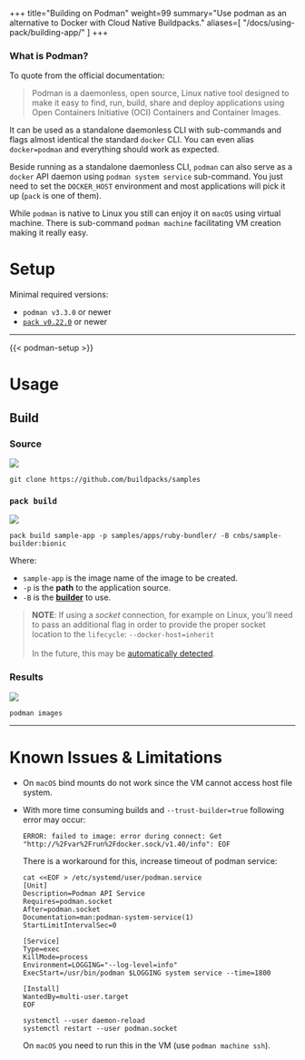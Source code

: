 +++
title="Building on Podman"
weight=99
summary="Use podman as an alternative to Docker with Cloud Native Buildpacks."
aliases=[
    "/docs/using-pack/building-app/"
]
+++

### What is Podman?

To quote from the official documentation:

> Podman is a daemonless, open source, Linux native tool designed to make it easy to find, run, build, share and deploy applications using Open Containers Initiative (OCI) Containers and Container Images.

It can be used as a standalone daemonless CLI with sub-commands and flags almost identical the standard `docker` CLI. You can even alias `docker=podman` and everything should work as expected.

Beside running as a standalone daemonless CLI, `podman` can also serve as a `docker` API daemon using `podman system service` sub-command. You just need to set the `DOCKER_HOST` environment and most applications will pick it up (`pack` is one of them).

While `podman` is native to Linux you still can enjoy it on `macOS` using virtual machine. There is sub-command `podman machine` facilitating VM creation making it really easy.

# Setup

Minimal required versions:

  * `podman v3.3.0` or newer
  * [`pack v0.22.0`](/docs/tools/pack/) or newer

---

{{< podman-setup >}}

# Usage

## Build

### Source

![](https://i.imgur.com/JVr0uue.png)

```shell=bash
git clone https://github.com/buildpacks/samples
```

### `pack build`

![](https://i.imgur.com/0mmV6K7.png)

```shell=bash
pack build sample-app -p samples/apps/ruby-bundler/ -B cnbs/sample-builder:bionic
```

Where:
  - `sample-app` is the image name of the image to be created.
  - `-p` is the **path** to the application source.
  - `-B` is the **[builder][builder]** to use.

> **NOTE**: If using a _socket_ connection, for example on Linux, you'll need to pass an additional flag in order to provide the proper socket location to the `lifecycle`: `--docker-host=inherit`
> <br/><br/>
> In the future, this may be [automatically detected](https://github.com/buildpacks/pack/issues/1338).

### Results

![](https://i.imgur.com/D0Wwm9Z.png)

```shell=bash
podman images
```

[builder]: https://buildpacks.io/docs/concepts/components/builder/

---

# Known Issues & Limitations

  * On `macOS` bind mounts do not work since the VM cannot access host file system.
  * With more time consuming builds and `--trust-builder=true` following error may occur:
    ```
    ERROR: failed to image: error during connect: Get "http://%2Fvar%2Frun%2Fdocker.sock/v1.40/info": EOF
    ```
    There is a workaround for this, increase timeout of podman service:
    ```shell=bash
    cat <<EOF > /etc/systemd/user/podman.service
    [Unit]
    Description=Podman API Service
    Requires=podman.socket
    After=podman.socket
    Documentation=man:podman-system-service(1)
    StartLimitIntervalSec=0

    [Service]
    Type=exec
    KillMode=process
    Environment=LOGGING="--log-level=info"
    ExecStart=/usr/bin/podman $LOGGING system service --time=1800

    [Install]
    WantedBy=multi-user.target
    EOF
    
    systemctl --user daemon-reload
    systemctl restart --user podman.socket
    ```

    On `macOS` you need to run this in the VM (use `podman machine ssh`).